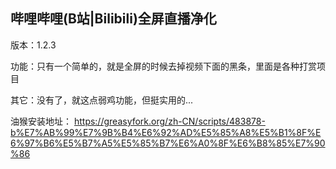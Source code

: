 ## 哔哩哔哩(B站|Bilibili)全屏直播净化

版本：1.2.3

功能：只有一个简单的，就是全屏的时候去掉视频下面的黑条，里面是各种打赏项目

其它：没有了，就这点弱鸡功能，但挺实用的...

油猴安装地址： https://greasyfork.org/zh-CN/scripts/483878-b%E7%AB%99%E7%9B%B4%E6%92%AD%E5%85%A8%E5%B1%8F%E6%97%B6%E5%B7%A5%E5%85%B7%E6%A0%8F%E6%B8%85%E7%90%86
